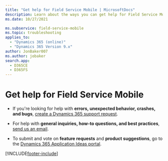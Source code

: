 ```yaml
---
title: "Get help for Field Service Mobile | MicrosoftDocs"
description: Learn about the ways you can get help for Field Service Mobile
ms.date: 10/27/2021

ms.subservice: field-service-mobile
ms.topic: troubleshooting
applies_to: 
  - "Dynamics 365 (online)"
  - "Dynamics 365 Version 9.x"
author: JonBaker007
ms.author: jobaker
search.app: 
  - D365CE
  - D365FS
---
```


# Get help for Field Service Mobile

- If you're looking for help with **errors, unexpected behavior, crashes, and bugs**, [create a Dynamics 365 support request](field-service-get-help.md).   

- For help with **general inquiries, how-to questions, and best practices**, [send us an email](mailto:fsmobilesupport@microsoft.com). 

- To submit and vote on **feature requests** and **product suggestions**, go to the [Dynamics 365 Application Ideas portal](https://experience.dynamics.com/ideas/categories/list/?category=b3d26f32-91b0-e811-a967-000d3a1bef07&forum=bee3d862-df65-e811-a95d-000d3a1be7ad).









[!INCLUDE[footer-include](../includes/footer-banner.md)]

